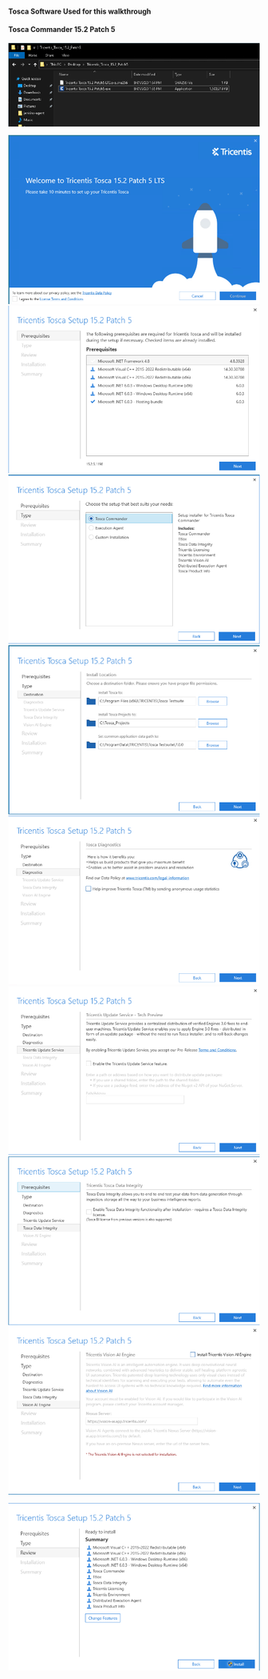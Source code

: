 #### Tosca Software Used for this walkthrough
#### Tosca Commander 15.2 Patch 5

![](./img/commander.png)

![](commander-splash.png)
![](commander-prerequisites.png)
![](commander-type.png)
![](commander-install-location.png)
![](commander-diagnostics.png)
![](commander-update-service.png)
![](commander-data-integrity.png)
![](commander-vission-ai.png)

![](commander-install.png)